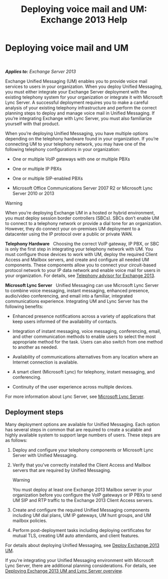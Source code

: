 ﻿---
title: 'Deploying voice mail and UM: Exchange 2013 Help'
TOCTitle: Deploying voice mail and UM
ms:assetid: 3df61b62-a1e4-41fb-969c-319189ae4e42
ms:mtpsurl: https://technet.microsoft.com/en-us/library/JJ673519(v=EXCHG.150)
ms:contentKeyID: 49315394
ms.date: 12/09/2016
mtps_version: v=EXCHG.150
---

# Deploying voice mail and UM

 

_**Applies to:** Exchange Server 2013_


Exchange Unified Messaging (UM) enables you to provide voice mail services to users in your organization. When you deploy Unified Messaging, you must either integrate your Exchange Server deployment with the existing telephony system for your organization or integrate it with Microsoft Lync Server. A successful deployment requires you to make a careful analysis of your existing telephony infrastructure and perform the correct planning steps to deploy and manage voice mail in Unified Messaging. If you’re integrating Exchange with Lync Server, you must also familiarize yourself with that product.

When you’re deploying Unified Messaging, you have multiple options depending on the telephony hardware found in your organization. If you’re connecting UM to your telephony network, you may have one of the following telephony configurations in your organization:

  - One or multiple VoIP gateways with one or multiple PBXs

  - One or multiple IP PBXs

  - One or multiple SIP-enabled PBXs

  - Microsoft Office Communications Server 2007 R2 or Microsoft Lync Server 2010 or 2013


> [!WARNING]
> When you’re deploying Exchange UM in a hosted or hybrid environment, you must deploy session border controllers (SBCs). SBCs don’t enable UM to connect to a telephony network or provide a dial tone for an organization. However, they do connect your on-premises UM deployment to a datacenter using the IP protocol over a public or private WAN.



**Telephony Hardware**   Choosing the correct VoIP gateway, IP PBX, or SBC is only the first step in integrating your telephony network with UM. You must configure those devices to work with UM, deploy the required Client Access and Mailbox servers, and create and configure all needed UM components. These components allow you to connect your circuit-based protocol network to your IP data network and enable voice mail for users in your organization. For details, see [Telephony advisor for Exchange 2013](https://docs.microsoft.com/en-us/exchange/voice-mail-unified-messaging/telephone-system-integration-with-um/telephony-advisor-for-exchange-2013).

**Microsoft Lync Server**   Unified Messaging can use Microsoft Lync Server to combine voice messaging, instant messaging, enhanced presence, audio/video conferencing, and email into a familiar, integrated communications experience. Integrating UM and Lync Server has the following benefits:

  - Enhanced presence notifications across a variety of applications that keep users informed of the availability of contacts.

  - Integration of instant messaging, voice messaging, conferencing, email, and other communication methods to enable users to select the most appropriate method for the task. Users can also switch from one method to another as needed.

  - Availability of communications alternatives from any location where an Internet connection is available.

  - A smart client (Microsoft Lync) for telephony, instant messaging, and conferencing.

  - Continuity of the user experience across multiple devices.

For more information about Lync Server, see [Microsoft Lync Server](https://go.microsoft.com/fwlink/p/?linkid=265752).

## Deployment steps

Many deployment options are available for Unified Messaging. Each option has several steps in common that are required to create a scalable and highly available system to support large numbers of users. These steps are as follows:

1.  Deploy and configure your telephony components or Microsoft Lync Server with Unified Messaging.

2.  Verify that you've correctly installed the Client Access and Mailbox servers that are required by Unified Messaging.
    

    > [!WARNING]
    > You must deploy at least one Exchange 2013 Mailbox server in your organization before you configure the VoIP gateways or IP PBXs to send UM SIP and RTP traffic to the Exchange 2013 Client Access servers.



3.  Create and configure the required Unified Messaging components including UM dial plans, UM IP gateways, UM hunt groups, and UM mailbox policies.

4.  Perform post-deployment tasks including deploying certificates for mutual TLS, creating UM auto attendants, and client features.

For details about deploying Unified Messaging, see [Deploy Exchange 2013 UM](deploy-exchange-2013-um-exchange-2013-help.md).

If you're integrating your Unified Messaging environment with Microsoft Lync Server, there are additional planning considerations. For details, see [Deploying Exchange 2013 UM and Lync Server overview](deploying-exchange-2013-um-and-lync-server-overview-exchange-2013-help.md).

